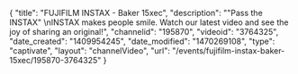 {
    "title": "FUJIFILM INSTAX - Baker 15xec",
    "description": "\"Pass the INSTAX\" \nINSTAX makes people smile. Watch our latest video and see the joy of sharing an original!",
    "channelid": "195870",
    "videoid": "3764325",
    "date_created": "1409954245",
    "date_modified": "1470269108",
    "type": "captivate",
    "layout": "channelVideo",
    "url": "\/events\/fujifilm-instax-baker-15xec\/195870-3764325"
}